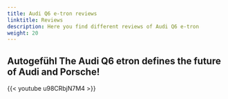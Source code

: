 ```yaml
---
title: Audi Q6 e-tron reviews
linktitle: Reviews
description: Here you find different reviews of Audi Q6 e-tron
weight: 20
---
```


## Autogefühl The Audi Q6 etron defines the future of Audi and Porsche!

{{< youtube u98CRbjN7M4 >}}
